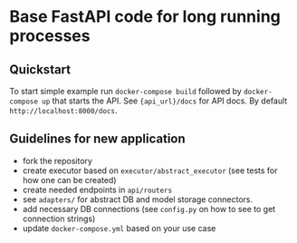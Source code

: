 # Base FastAPI code for long running processes

## Quickstart

To start simple example run `docker-compose build` followed by `docker-compose up` 
that starts the API. See `{api_url}/docs` for API docs. By default `http://localhost:8000/docs`.

## Guidelines for new application
* fork the repository
* create executor based on `executor/abstract_executor` (see tests for how one can be created)
* create needed endpoints in `api/routers`
* see `adapters/` for abstract DB and model storage connectors.
* add necessary DB connections (see `config.py` on how to see to get connection strings)
* update `docker-compose.yml` based on your use case
